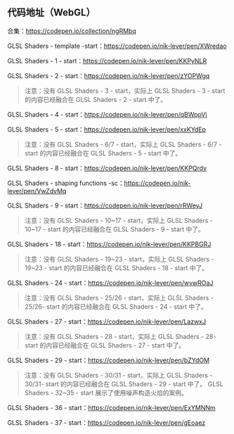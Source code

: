 ## 代码地址（WebGL）

合集：https://codepen.io/collection/ngRMbq



GLSL Shaders - template -start：https://codepen.io/nik-lever/pen/XWredao

GLSL Shaders - 1 - start：https://codepen.io/nik-lever/pen/KKPyNLR

GLSL Shaders - 2 - start：https://codepen.io/nik-lever/pen/zYOPWgq

> 注意：没有 GLSL Shaders - 3 - start，实际上 GLSL Shaders - 3 - start 的内容已经融合在 GLSL Shaders - 2 - start 中了。

GLSL Shaders - 4 - start：https://codepen.io/nik-lever/pen/qBWppVj

GLSL Shaders - 5 - start：https://codepen.io/nik-lever/pen/xxKYdEp

> 注意：没有 GLSL Shaders - 6/7 - start，实际上 GLSL Shaders - 6/7 - start 的内容已经融合在 GLSL Shaders - 5 - start 中了。

GLSL Shaders - 8 - start：https://codepen.io/nik-lever/pen/KKPQrdv

GLSL Shaders - shaping functions -sc：https://codepen.io/nik-lever/pen/VwZdvMq

GLSL Shaders - 9 - start：https://codepen.io/nik-lever/pen/rRWeyJ

> 注意：没有 GLSL Shaders - 10~17 - start，实际上 GLSL Shaders - 10~17 - start 的内容已经融合在 GLSL Shaders - 9 - start 中了。

GLSL Shaders - 18 - start：https://codepen.io/nik-lever/pen/KKPBGRJ

> 注意：没有 GLSL Shaders - 19~23 - start，实际上 GLSL Shaders - 19~23 - start 的内容已经融合在 GLSL Shaders - 18 - start 中了。

GLSL Shaders - 24 - start：https://codepen.io/nik-lever/pen/wvwROaJ

> 注意：没有 GLSL Shaders - 25/26 - start，实际上 GLSL Shaders - 25/26- start 的内容已经融合在 GLSL Shaders - 24 - start 中了。

GLSL Shaders - 27 - start：https://codepen.io/nik-lever/pen/LazwxJ

> 注意：没有 GLSL Shaders - 28 - start，实际上 GLSL Shaders - 28- start 的内容已经融合在 GLSL Shaders - 27 - start 中了。

GLSL Shaders - 29 - start：https://codepen.io/nik-lever/pen/bZYdOM

> 注意：没有 GLSL Shaders - 30/31 - start，实际上 GLSL Shaders - 30/31- start 的内容已经融合在 GLSL Shaders - 29 - start 中了。
>  GLSL Shaders - 32~35 - start 展示了使用噪声构造火焰的案例。

GLSL Shaders - 36 - start：https://codepen.io/nik-lever/pen/ExYMNNm

GLSL Shaders - 37 - start：https://codepen.io/nik-lever/pen/gEoaez
